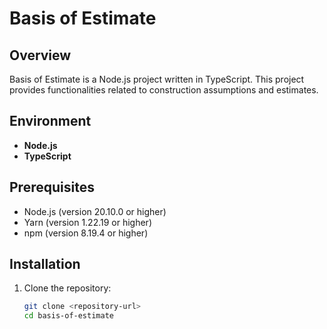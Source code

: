 # Basis of Estimate

## Overview
Basis of Estimate is a Node.js project written in TypeScript. This project provides functionalities related to construction assumptions and estimates.

## Environment
- **Node.js**
- **TypeScript**

## Prerequisites
- Node.js (version 20.10.0 or higher)
- Yarn (version 1.22.19 or higher)
- npm (version 8.19.4 or higher)

## Installation

1. Clone the repository:
   ```sh
   git clone <repository-url>
   cd basis-of-estimate